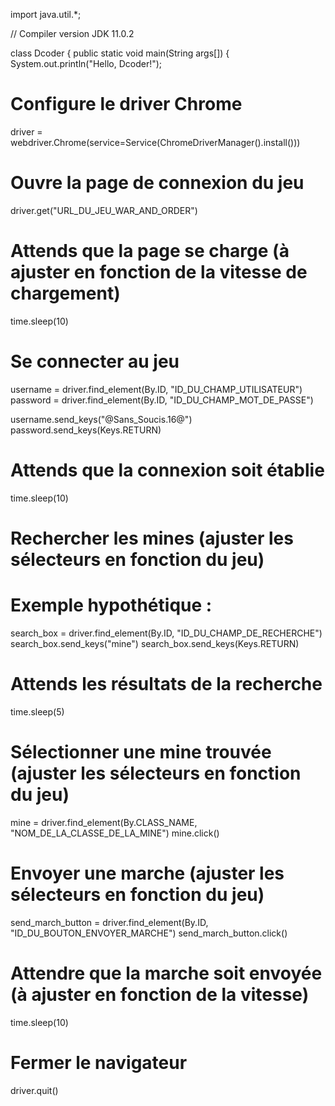 import java.util.*;

 // Compiler version JDK 11.0.2

 class Dcoder
 {
   public static void main(String args[])
   { 
    System.out.println("Hello, Dcoder!");
 # Configure le driver Chrome
driver = webdriver.Chrome(service=Service(ChromeDriverManager().install()))

# Ouvre la page de connexion du jeu
driver.get("URL_DU_JEU_WAR_AND_ORDER")

# Attends que la page se charge (à ajuster en fonction de la vitesse de chargement)
time.sleep(10)

# Se connecter au jeu
username = driver.find_element(By.ID, "ID_DU_CHAMP_UTILISATEUR")
password = driver.find_element(By.ID, "ID_DU_CHAMP_MOT_DE_PASSE")

username.send_keys("@Sans_Soucis.16@")
password.send_keys(Keys.RETURN)

# Attends que la connexion soit établie
time.sleep(10)

# Rechercher les mines (ajuster les sélecteurs en fonction du jeu)
# Exemple hypothétique :
search_box = driver.find_element(By.ID, "ID_DU_CHAMP_DE_RECHERCHE")
search_box.send_keys("mine")
search_box.send_keys(Keys.RETURN)

# Attends les résultats de la recherche
time.sleep(5)

# Sélectionner une mine trouvée (ajuster les sélecteurs en fonction du jeu)
mine = driver.find_element(By.CLASS_NAME, "NOM_DE_LA_CLASSE_DE_LA_MINE")
mine.click()

# Envoyer une marche (ajuster les sélecteurs en fonction du jeu)
send_march_button = driver.find_element(By.ID, "ID_DU_BOUTON_ENVOYER_MARCHE")
send_march_button.click()

# Attendre que la marche soit envoyée (à ajuster en fonction de la vitesse)
time.sleep(10)

# Fermer le navigateur
driver.quit()    

